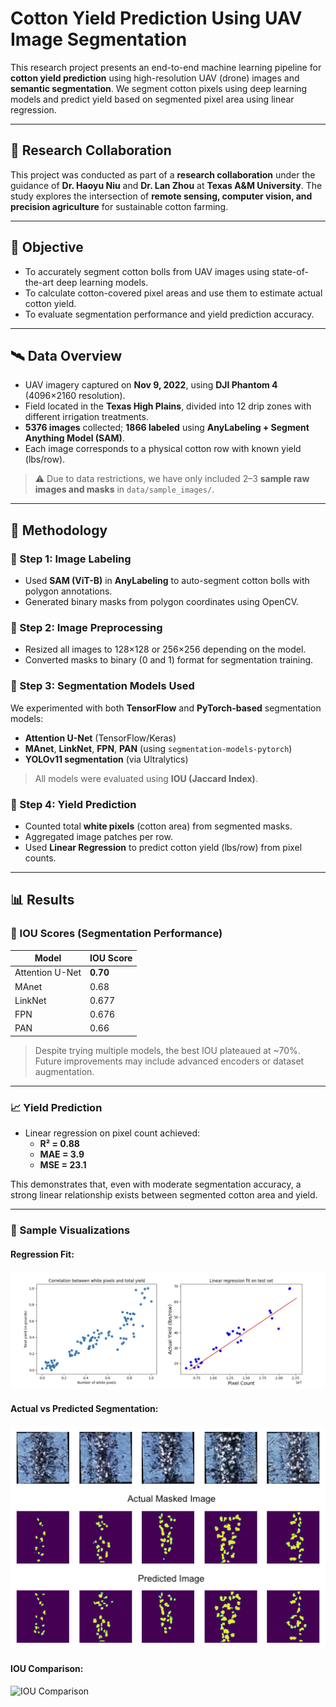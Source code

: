 # Cotton Yield Prediction Using UAV Image Segmentation

This research project presents an end-to-end machine learning pipeline for **cotton yield prediction** using high-resolution UAV (drone) images and **semantic segmentation**. We segment cotton pixels using deep learning models and predict yield based on segmented pixel area using linear regression.

---

## 🤝 Research Collaboration

This project was conducted as part of a **research collaboration** under the guidance of **Dr. Haoyu Niu** and **Dr. Lan Zhou** at **Texas A&M University**. The study explores the intersection of **remote sensing, computer vision, and precision agriculture** for sustainable cotton farming.

---

## 📌 Objective

- To accurately segment cotton bolls from UAV images using state-of-the-art deep learning models.
- To calculate cotton-covered pixel areas and use them to estimate actual cotton yield.
- To evaluate segmentation performance and yield prediction accuracy.

---

## 🛰️ Data Overview

- UAV imagery captured on **Nov 9, 2022**, using **DJI Phantom 4** (4096×2160 resolution).
- Field located in the **Texas High Plains**, divided into 12 drip zones with different irrigation treatments.
- **5376 images** collected; **1866 labeled** using **AnyLabeling + Segment Anything Model (SAM)**.
- Each image corresponds to a physical cotton row with known yield (lbs/row).

> ⚠️ Due to data restrictions, we have only included 2–3 **sample raw images and masks** in `data/sample_images/`.

---

## 🧠 Methodology

### 🔹 Step 1: Image Labeling
- Used **SAM (ViT-B)** in **AnyLabeling** to auto-segment cotton bolls with polygon annotations.
- Generated binary masks from polygon coordinates using OpenCV.

### 🔹 Step 2: Image Preprocessing
- Resized all images to 128×128 or 256×256 depending on the model.
- Converted masks to binary (0 and 1) format for segmentation training.

### 🔹 Step 3: Segmentation Models Used
We experimented with both **TensorFlow** and **PyTorch-based** segmentation models:
- **Attention U-Net** (TensorFlow/Keras)
- **MAnet**, **LinkNet**, **FPN**, **PAN** (using `segmentation-models-pytorch`)
- **YOLOv11 segmentation** (via Ultralytics)

> All models were evaluated using **IOU (Jaccard Index)**.

### 🔹 Step 4: Yield Prediction
- Counted total **white pixels** (cotton area) from segmented masks.
- Aggregated image patches per row.
- Used **Linear Regression** to predict cotton yield (lbs/row) from pixel counts.

---

## 📊 Results

### 📍 IOU Scores (Segmentation Performance)

| Model         | IOU Score |
|---------------|-----------|
| Attention U-Net | **0.70** |
| MAnet          | 0.68      |
| LinkNet        | 0.677     |
| FPN            | 0.676     |
| PAN            | 0.66      |

> Despite trying multiple models, the best IOU plateaued at ~70%. Future improvements may include advanced encoders or dataset augmentation.

---

### 📈 Yield Prediction

- Linear regression on pixel count achieved:
  - **R² = 0.88**
  - **MAE = 3.9**
  - **MSE = 23.1**

This demonstrates that, even with moderate segmentation accuracy, a strong linear relationship exists between segmented cotton area and yield.

---

### 📸 Sample Visualizations

#### Regression Fit:
![Regression](results/yield_regression_results.png)

#### Actual vs Predicted Segmentation:
![Segmentation](results/Actual_vs_Predicted_cotton_pixels.png)

#### IOU Comparison:
![IOU Comparison](results/Segmentation_models_IOU_Comparision.png)


